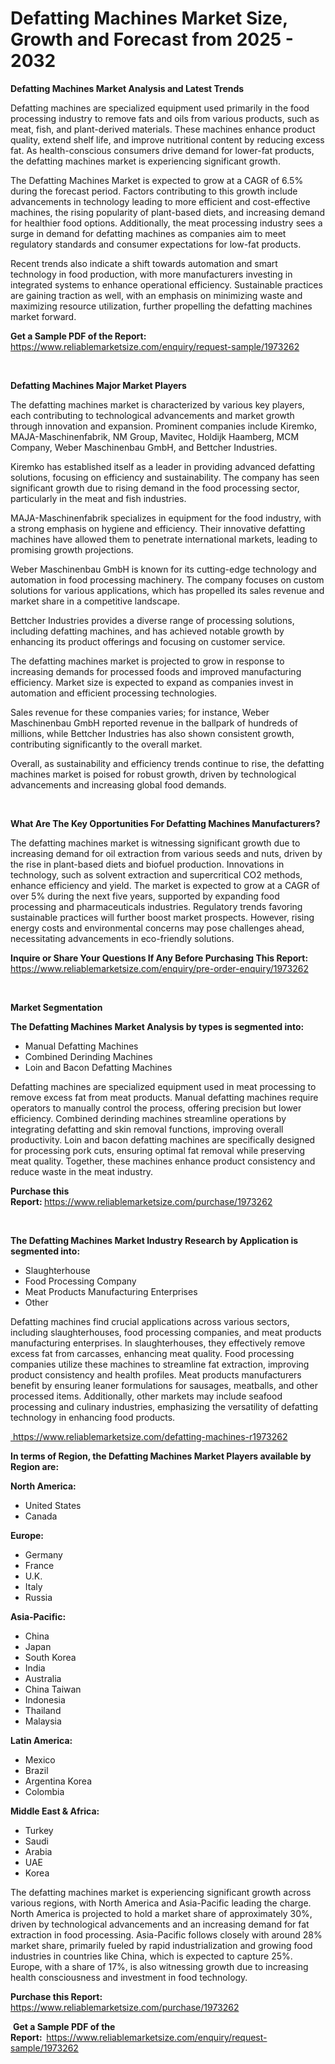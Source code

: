 <p><h1>Defatting Machines Market Size, Growth and Forecast from 2025 - 2032</h1></p><p><strong>Defatting Machines Market Analysis and Latest Trends</strong></p>
<p><p>Defatting machines are specialized equipment used primarily in the food processing industry to remove fats and oils from various products, such as meat, fish, and plant-derived materials. These machines enhance product quality, extend shelf life, and improve nutritional content by reducing excess fat. As health-conscious consumers drive demand for lower-fat products, the defatting machines market is experiencing significant growth.</p><p>The Defatting Machines Market is expected to grow at a CAGR of 6.5% during the forecast period. Factors contributing to this growth include advancements in technology leading to more efficient and cost-effective machines, the rising popularity of plant-based diets, and increasing demand for healthier food options. Additionally, the meat processing industry sees a surge in demand for defatting machines as companies aim to meet regulatory standards and consumer expectations for low-fat products.</p><p>Recent trends also indicate a shift towards automation and smart technology in food production, with more manufacturers investing in integrated systems to enhance operational efficiency. Sustainable practices are gaining traction as well, with an emphasis on minimizing waste and maximizing resource utilization, further propelling the defatting machines market forward.</p></p>
<p><strong>Get a Sample PDF of the Report:&nbsp;</strong> <a href="https://www.reliablemarketsize.com/enquiry/request-sample/1973262?utm_campaign=2337&utm_medium=2&utm_source=Github&utm_content=ia&utm_term=12042025&utm_id=defatting-machines">https://www.reliablemarketsize.com/enquiry/request-sample/1973262</a></p>
<p>&nbsp;</p>
<p><strong>Defatting Machines Major Market Players</strong></p>
<p><p>The defatting machines market is characterized by various key players, each contributing to technological advancements and market growth through innovation and expansion. Prominent companies include Kiremko, MAJA-Maschinenfabrik, NM Group, Mavitec, Holdijk Haamberg, MCM Company, Weber Maschinenbau GmbH, and Bettcher Industries.</p><p>Kiremko has established itself as a leader in providing advanced defatting solutions, focusing on efficiency and sustainability. The company has seen significant growth due to rising demand in the food processing sector, particularly in the meat and fish industries.</p><p>MAJA-Maschinenfabrik specializes in equipment for the food industry, with a strong emphasis on hygiene and efficiency. Their innovative defatting machines have allowed them to penetrate international markets, leading to promising growth projections.</p><p>Weber Maschinenbau GmbH is known for its cutting-edge technology and automation in food processing machinery. The company focuses on custom solutions for various applications, which has propelled its sales revenue and market share in a competitive landscape.</p><p>Bettcher Industries provides a diverse range of processing solutions, including defatting machines, and has achieved notable growth by enhancing its product offerings and focusing on customer service.</p><p>The defatting machines market is projected to grow in response to increasing demands for processed foods and improved manufacturing efficiency. Market size is expected to expand as companies invest in automation and efficient processing technologies.</p><p>Sales revenue for these companies varies; for instance, Weber Maschinenbau GmbH reported revenue in the ballpark of hundreds of millions, while Bettcher Industries has also shown consistent growth, contributing significantly to the overall market.</p><p>Overall, as sustainability and efficiency trends continue to rise, the defatting machines market is poised for robust growth, driven by technological advancements and increasing global food demands.</p></p>
<p>&nbsp;</p>
<p><strong>What Are The Key Opportunities For Defatting Machines Manufacturers?</strong></p>
<p><p>The defatting machines market is witnessing significant growth due to increasing demand for oil extraction from various seeds and nuts, driven by the rise in plant-based diets and biofuel production. Innovations in technology, such as solvent extraction and supercritical CO2 methods, enhance efficiency and yield. The market is expected to grow at a CAGR of over 5% during the next five years, supported by expanding food processing and pharmaceuticals industries. Regulatory trends favoring sustainable practices will further boost market prospects. However, rising energy costs and environmental concerns may pose challenges ahead, necessitating advancements in eco-friendly solutions.</p></p>
<p><strong>Inquire or Share Your Questions If Any Before Purchasing This Report:</strong> <a href="https://www.reliablemarketsize.com/enquiry/pre-order-enquiry/1973262?utm_campaign=2337&utm_medium=2&utm_source=Github&utm_content=ia&utm_term=12042025&utm_id=defatting-machines">https://www.reliablemarketsize.com/enquiry/pre-order-enquiry/1973262</a></p>
<p>&nbsp;</p>
<p><strong>Market Segmentation</strong></p>
<p><strong>The Defatting Machines Market Analysis by types is segmented into:</strong></p>
<p><ul><li>Manual Defatting Machines</li><li>Combined Derinding Machines</li><li>Loin and Bacon Defatting Machines</li></ul></p>
<p><p>Defatting machines are specialized equipment used in meat processing to remove excess fat from meat products. Manual defatting machines require operators to manually control the process, offering precision but lower efficiency. Combined derinding machines streamline operations by integrating defatting and skin removal functions, improving overall productivity. Loin and bacon defatting machines are specifically designed for processing pork cuts, ensuring optimal fat removal while preserving meat quality. Together, these machines enhance product consistency and reduce waste in the meat industry.</p></p>
<p><strong>Purchase this Report:&nbsp;</strong><a href="https://www.reliablemarketsize.com/purchase/1973262?utm_campaign=2337&utm_medium=2&utm_source=Github&utm_content=ia&utm_term=12042025&utm_id=defatting-machines">https://www.reliablemarketsize.com/purchase/1973262</a></p>
<p>&nbsp;</p>
<p><strong>The Defatting Machines Market Industry Research by Application is segmented into:</strong></p>
<p><ul><li>Slaughterhouse</li><li>Food Processing Company</li><li>Meat Products Manufacturing Enterprises</li><li>Other</li></ul></p>
<p><p>Defatting machines find crucial applications across various sectors, including slaughterhouses, food processing companies, and meat products manufacturing enterprises. In slaughterhouses, they effectively remove excess fat from carcasses, enhancing meat quality. Food processing companies utilize these machines to streamline fat extraction, improving product consistency and health profiles. Meat products manufacturers benefit by ensuring leaner formulations for sausages, meatballs, and other processed items. Additionally, other markets may include seafood processing and culinary industries, emphasizing the versatility of defatting technology in enhancing food products.</p></p>
<p><a href="https://www.reliablemarketsize.com/defatting-machines-r1973262?utm_campaign=2337&utm_medium=2&utm_source=Github&utm_content=ia&utm_term=12042025&utm_id=defatting-machines">&nbsp;https://www.reliablemarketsize.com/defatting-machines-r1973262</a></p>
<p><strong>In terms of Region, the Defatting Machines Market Players available by Region are:</strong></p>
<p>
    <p> <strong> North America: </strong>
        <ul>
            <li>United States</li>
            <li>Canada</li>
        </ul>
        </p> 
    <p> <strong> Europe: </strong>
        <ul>
            <li>Germany</li>
            <li>France</li>
            <li>U.K.</li>
            <li>Italy</li>
            <li>Russia</li>
        </ul>
        </p> 
    <p> <strong> Asia-Pacific: </strong>
        <ul>
            <li>China</li>
            <li>Japan</li>
            <li>South Korea</li>
            <li>India</li>
            <li>Australia</li>
            <li>China Taiwan</li>
            <li>Indonesia</li>
            <li>Thailand</li>
            <li>Malaysia</li>
        </ul>
        </p> 
    <p> <strong> Latin America: </strong>
        <ul>
            <li>Mexico</li>
            <li>Brazil</li>
            <li>Argentina Korea</li>
            <li>Colombia</li>
        </ul>
        </p> 
    <p> <strong> Middle East & Africa: </strong>
        <ul>
            <li>Turkey</li>
            <li>Saudi</li>
            <li>Arabia</li>
            <li>UAE</li>
            <li>Korea</li>
        </ul>
    </p>
    </p>
<p><p>The defatting machines market is experiencing significant growth across various regions, with North America and Asia-Pacific leading the charge. North America is projected to hold a market share of approximately 30%, driven by technological advancements and an increasing demand for fat extraction in food processing. Asia-Pacific follows closely with around 28% market share, primarily fueled by rapid industrialization and growing food industries in countries like China, which is expected to capture 25%. Europe, with a share of 17%, is also witnessing growth due to increasing health consciousness and investment in food technology.</p></p>
<p><strong>Purchase this Report: </strong><a href="https://www.reliablemarketsize.com/purchase/1973262?utm_campaign=2337&utm_medium=2&utm_source=Github&utm_content=ia&utm_term=12042025&utm_id=defatting-machines">https://www.reliablemarketsize.com/purchase/1973262</a></p>
<p>&nbsp;<strong>Get a Sample PDF of the Report:&nbsp;&nbsp;</strong><a href="https://www.reliablemarketsize.com/enquiry/request-sample/1973262?utm_campaign=2337&utm_medium=2&utm_source=Github&utm_content=ia&utm_term=12042025&utm_id=defatting-machines">https://www.reliablemarketsize.com/enquiry/request-sample/1973262</a></p>
<p><strong></strong></p>
<p><p></p><p></p><p></p></p>
